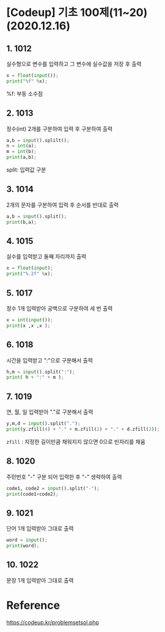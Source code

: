 # [Codeup] 기초 100제(11~20) (2020.12.16)



## 1. 1012

실수형으로 변수를 입력하고 그 변수에 실수값을 저장 후 출력

```python
x = float(input());
print("%f" %x);
```

%f: 부동 소수점



## 2. 1013

정수(int) 2개를 구분하여 입력 후 구분하여 출력

```python
a,b = input().splilt();
n = int(a);
m = int(b);
print(a,b);
```

split: 입력값 구분



## 3. 1014

2개의 문자를 구분하여 입력 후 순서를 반대로 출력

```python
a,b = input().split();
print(b,a);
```



## 4. 1015

실수를 입력받고 둘째 자리까지 출력

```python
x = float(input);
print("%.2f" %x);
```



## 5. 1017

정수 1개 입력받아 공백으로 구분하여 세 번 출력

```python
x = int(input());
print(x ,x ,x );
```



## 6. 1018

시간을 입력받고 ":"으로 구분해서 출력

```python
h,m = input().split(":");
print( h + ":" + m );
```



## 7. 1019

연, 월, 일 입력받아 "."로 구분해서 출력

```python
y,m,d = input().split(".");
print(y.zfill(4) + "." + m.zfill(2) + "." + d.zfill(2));
```

`zfill` : 지정한 길이만큼 채워지지 않으면 0으로 빈자리를 채움



## 8. 1020

주민번호 "-" 구분 되어 입력한 후 "-" 생략하여 출력

```python
code1, code2 = input().split("-");
print(code1+code2);
```



## 9. 1021

단어 1개 입력받아 그대로 출력

```python
word = input();
print(word);
```



## 10. 1022

문장 1개 입력받아 그대로 출력



# Reference

https://codeup.kr/problemsetsol.php
